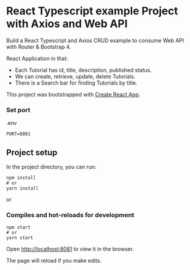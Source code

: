# React Typescript example Project with Axios and Web API

Build a React Typescript and Axios CRUD example to consume Web API with Router & Bootstrap 4.

React Application in that:

- Each Tutorial has id, title, description, published status.
- We can create, retrieve, update, delete Tutorials.
- There is a Search bar for finding Tutorials by title.

This project was bootstrapped with [Create React App](https://github.com/facebook/create-react-app).

### Set port

.env

```
PORT=8081
```

## Project setup

In the project directory, you can run:

```
npm install
# or
yarn install
```

or

### Compiles and hot-reloads for development

```
npm start
# or
yarn start
```

Open [http://localhost:8081](http://localhost:8081) to view it in the browser.

The page will reload if you make edits.
